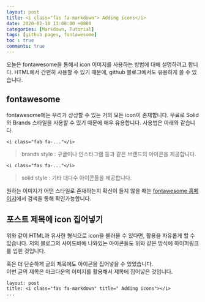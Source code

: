 ```yaml
---
layout: post
title: <i class="fas fa-markdown"> Adding icons</i>
date: 2020-02-18 13:08:00 +0800
categories: [Markdown, Tutorial]
tags: [github pages, fontawesome]
toc : true
comments: true
---
```


오늘은 fontawesome을 통해서 icon 이미지를 사용하는 방법에 대해 설명하려고 합니다.
HTML에서 간편히 사용할 수 있기 때문에, github 블로그에서도 유용하게 쓸 수 있습니다.

## fontawesome
fontawesome에는 우리가 상상할 수 있는 거의 모든 icon이 존재합니다. 무료로 Solid와 Brands 스타일을 사용할 수 있기 때문에 매우 유용합니다. 사용법은 아래와 같습니다.

<i class="fab fa-google"></i>
<i class="fab fa-facebook"></i>

```
<i class="fab fa-..."</i>
```
> brands style : 구글이나 인스타그램 등과 같은 브랜드의 아이콘을 제공합니다.

<i class="fas fa-medal"></i>
<i class="fas fa-camera"></i>

```
<i class="fas fa-..."</i>
```
> solid style : 기타 대다수 아이콘들을 제공합니다.  

원하는 이미지가 어떤 스타일로 존재하는지 확신이 들지 않을 때는 [fontawesome 홈페이지](https://fontawesome.com/)에서 검색을 통해 확인가능합니다.



## 포스트 제목에 icon 집어넣기
위와 같이 HTML과 유사한 형식으로 icon을 불러올 수 있다면, 활용을 자유롭게 할 수 있습니다.
저의 블로그의 사이드바에 나와있는 아이콘들도 위와 같은 방식에 하이퍼링크를 입힌 것입니다.

혹은 더 단순하게 글의 제목에도 아이콘을 집어넣을 수 있었습니다.  
이번 글의 제목은 마크다운의 이미지를 활용해서 제목에 집어넣은 것입니다.
```
layout: post
title: <i class="fas fa-markdown" title=" Adding icons"></i>
...
```
